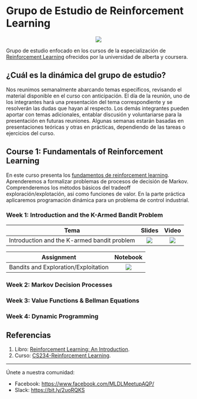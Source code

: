 # Grupo de Estudio de Reinforcement Learning

<p align="center">
   <a href="https://www.coursera.org/specializations/reinforcement-learning">
  <img src="./imgs/rl_study_group.png"  class="center" >
</a>
</p>

Grupo de estudio enfocado en los cursos de la especialización de [Reinforcement Learning](https://www.coursera.org/specializations/reinforcement-learning) ofrecidos por la universidad de alberta y coursera.

## ¿Cuál es la dinámica del grupo de estudio?

Nos reunimos semanalmente abarcando temas específicos, revisando el material disponible en el curso con anticipación. El día de la reunión, uno de los integrantes hará una presentación del tema correspondiente y se resolverán las dudas que hayan al respecto. Los demás integrantes pueden aportar con temas adicionales, entablar discusión y voluntariarse para la presentación en futuras reuniones. Algunas semanas estarán basadas en presentaciones teóricas y otras en prácticas, dependiendo de las tareas o ejercicios del curso.

## Course 1: Fundamentals of Reinforcement Learning

En este curso presenta los [fundamentos de reinforcement learning](https://www.coursera.org/learn/fundamentals-of-reinforcement-learning). Aprenderemos a formalizar problemas de procesos de decisión de Markov. Comprenderemos los métodos básicos del tradeoff exploración/explotación, asi como funciones de valor. En la parte práctica aplicaremos programación dinámica para un problema de control industrial.

### Week 1: Introduction and the K-Armed Bandit Problem

Tema  | Slides | Video
-----| :-: | :-: |
Introduction and the K-armed bandit problem | [![](./imgs/icon_pdf.png)](https://drive.google.com/file/d/1KEsZjShkjg4jdpF5OJYp_6s4Lw0hRJfS/view?usp=sharing) | [![](./imgs/icon_youtube.png)](https://youtu.be/v6Pz3Fcz7ys)

Assignment  | Notebook |
------|:-:|
Bandits and Exploration/Exploitation | [![](./imgs/icon_jupyter.png)](./Fundamentals%20of%20Reinforcement%20Learning/Week%201/Assignment1.ipynb)


### Week 2: Markov Decision Processes

### Week 3: Value Functions & Bellman Equations 

### Week 4: Dynamic Programming


## Referencias

1. Libro: [Reinforcement Learning: An Introduction](http://incompleteideas.net/book/the-book-2nd.html).
2. Curso: [CS234-Reinforcement Learning](http://web.stanford.edu/class/cs234/index.html).
____
Únete a nuestra comunidad: 

- Facebook: https://www.facebook.com/MLDLMeetupAQP/
- Slack: https://bit.ly/2uoRQKS

